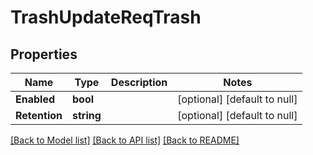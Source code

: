 # TrashUpdateReqTrash

## Properties
Name | Type | Description | Notes
------------ | ------------- | ------------- | -------------
**Enabled** | **bool** |  | [optional] [default to null]
**Retention** | **string** |  | [optional] [default to null]

[[Back to Model list]](../README.md#documentation-for-models) [[Back to API list]](../README.md#documentation-for-api-endpoints) [[Back to README]](../README.md)


